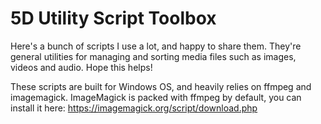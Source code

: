 # 5D Utility Script Toolbox

Here's a bunch of scripts I use a lot, and happy to share them.  They're general utilities for managing and sorting media files such as images, videos and audio.
Hope this helps!

These scripts are built for Windows OS, and heavily relies on ffmpeg and imagemagick.  ImageMagick is packed with ffmpeg by default, you can install it here: https://imagemagick.org/script/download.php
